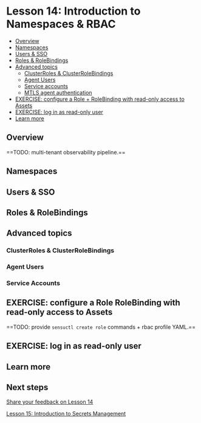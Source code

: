 # Lesson 14: Introduction to Namespaces & RBAC

- [Overview](#overview)
- [Namespaces](#namespaces)
- [Users & SSO](#users--SSO)
- [Roles & RoleBindings](#roles--rolebindings)
- [Advanced topics](#advanced-topics)
  - [ClusterRoles & ClusterRoleBindings](#clusterroles--clusterrolebindings)
  - [Agent Users](#agent-users)
  - [Service accounts](#service-accounts)
  - [MTLS agent authentication](#mtls-agent-authentication)
- [EXERCISE: configure a Role + RoleBinding with read-only access to Assets](#exercise-create-a-role--rolebinding-with-read-only-access-to-assets)
- [EXERCISE: log in as read-only user](#exercise-log-in-as-read-only-user)
- [Learn more](#learn-more)

## Overview

==TODO: multi-tenant observability pipeline.==

## Namespaces

## Users & SSO

## Roles & RoleBindings

## Advanced topics

### ClusterRoles & ClusterRoleBindings

### Agent Users

### Service Accounts

## EXERCISE: configure a Role RoleBinding with read-only access to Assets

==TODO: provide `sensuctl create role` commands + rbac profile YAML.==

## EXERCISE: log in as read-only user

## Learn more

## Next steps

[Share your feedback on Lesson 14](https://github.com/sensu/sensu-go-workshop/issues/new?template=lesson_feedback.md&labels=feedback%2Clesson-14&title=Lesson%2014%20Feedback)

[Lesson 15: Introduction to Secrets Management](../15/README.md#readme)
